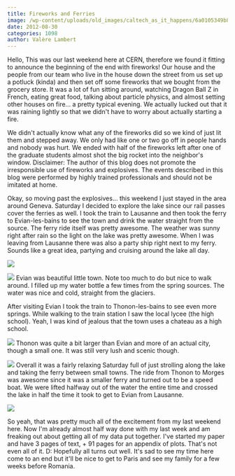```yaml
---
title: Fireworks and Ferries
image: /wp-content/uploads/old_images/caltech_as_it_happens/6a0105349b8251970b0176177c6c96970c.jpg
date: 2012-08-30
categories: 1098
author: Valère Lambert
---
```


Hello,
This was our last weekend here at CERN, therefore we found it fitting to announce the beginning of the end with fireworks! Our house and the people from our team who live in the house down the street from us set up a potluck (kinda) and then set off some fireworks that we bought from the grocery store. It was a lot of fun sitting around, watching Dragon Ball Z in French, eating great food, talking about particle physics, and almost setting other houses on fire... a pretty typical evening. We actually lucked out that it was raining lightly so that we didn't have to worry about actually starting a fire.

We didn't actually know what any of the fireworks did so we kind of just lit them and stepped away. We only had like one or two go off in people hands and nobody was hurt. We ended with half of the fireworks left after one of the graduate students almost shot the big rocket into the neighbor's window. 
Disclaimer: The author of this blog does not promote the irresponsible use of fireworks and explosives. The events described in this blog were performed by highly trained professionals and should not be imitated at home.

Okay, so moving past the explosives... this weekend I just stayed in the area around Geneva. Saturday I decided to explore the lake since our rail passes cover the ferries as well. I took the train to Lausanne and then took the ferry to Evian-les-bains to see the town and drink the water straight from the source. The ferry ride itself was pretty awesome. The weather was sunny right after rain so the light on the lake was pretty awesome. When I was leaving from Lausanne there was also a party ship right next to my ferry. Sounds like a great idea, partying and cruising around the lake all day.


![](/old_images/caltech_as_it_happens/6a0105349b8251970b017c318552e6970b.jpg)


![](/old_images/caltech_as_it_happens/6a0105349b8251970b0176177c8597970c.jpg)
Evian was beautiful little town. Note too much to do but nice to walk around. I filled up my water bottle a few times from the spring sources. The water was nice and cold, straight from the glaciers.

After visiting Evian I took the train to Thonon-les-bains to see even more springs. While walking to the train station I saw the local lycee (the high school). Yeah, I was kind of jealous that the town uses a chateau as a high school.


![](/old_images/caltech_as_it_happens/6a0105349b8251970b0176177c87af970c.jpg)
Thonon was quite a bit larger than Evian and more of an actual city, though a small one. It was still very lush and scenic though.


![](/old_images/caltech_as_it_happens/6a0105349b8251970b0176177c887b970c.jpg)
Overall it was a fairly relaxing Saturday full of just strolling along the lake and taking the ferry between small towns. The ride from Thonon to Morges was awesome since it was a smaller ferry and turned out to be a speed boat. We were lifted halfway out of the water the entire time and crossed the lake in half the time it took to get to Evian from Lausanne.


![](/old_images/caltech_as_it_happens/6a0105349b8251970b0177446312b0970d.jpg)

So yeah, that was pretty much all of the excitement from my last weekend here. Now I'm already almost half way done with my last week and am freaking out about getting all of my data put together. I've started my paper and have 3 pages of text, + 91 pages for an appendix of plots. That's not even all of it. D:
Hopefully all turns out well. It's sad to see my time here come to an end but it'll be nice to get to Paris and see my family for a few weeks before Romania.


